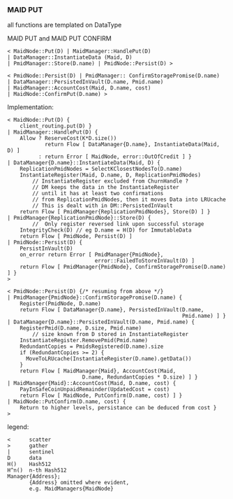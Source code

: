 ### MAID PUT
all functions are templated on DataType

MAID PUT and MAID PUT CONFIRM

    < MaidNode::Put(D) | MaidManager::HandlePut(D)
    | DataManager::InstantiateData (Maid, D)
    | PmidManager::Store(D.name) | PmidNode::Persist(D) >

    < PmidNode::Persist(D) | PmidManager:: ConfirmStoragePromise(D.name)
    | DataManager::PersistedInVault(D.name, Pmid.name)
    | MaidManager::AccountCost(Maid, D.name, cost)
    | MaidNode::ConfirmPut(D.name) >


Implementation:

    < MaidNode::Put(D) {
        client_routing.put(D) }
    | MaidManager::HandlePut(D) {
        Allow ? ReserveCost(K*D.size())
                return Flow [ DataManager{D.name}, InstantiateData(Maid, D) ]
              : return Error [ MaidNode, error::OutOfCredit ] }
    | DataManager{D.name}::InstantiateData(Maid, D) {
        ReplicationPmidNodes = SelectKClosestNodesTo(D.name)
        InstantiateRegister(Maid, D.name, D, ReplicationPmidNodes)
            // InstantiateRegister excluded from ChurnHandle ?
            // DM keeps the data in the InstantiateRegister
            // until it has at least two confirmations
            // from ReplicationPmidNodes, then it moves Data into LRUcache
            // This is dealt with in DM::PersistedInVault
        return Flow [ PmidManager{ReplicationPmidNodes}, Store(D) ] }
    | PmidManager{ReplicationPmidNode}::Store(D) {
            //  Only register reversed link upon successful storage
        IntegrityCheck(D) // eg D.name = H(D) for ImmutableData
        return Flow [ PmidNode, Persist(D) ]
    | PmidNode::Persist(D) {
        PersistInVault(D)
        on_error return Error [ PmidManager{PmidNode},
                                error::FailedToStoreInVault(D) ]
        return Flow [ PmidManager{PmidNode}, ConfirmStoragePromise(D.name) ] }
    >

    < PmidNode::Persist(D) {/* resuming from above */}
    | PmidManager{PmidNode}::ConfirmStoragePromise(D.name) {
        Register(PmidNode, D.name)
        return Flow [ DataManager{D.name}, PersistedInVault(D.name,
                                                            Pmid.name) ] }
    | DataManager{D.name}::PersistedInVault(D.name, Pmid.name) {
        RegisterPmid(D.name, D.size, Pmid.name)
            // size known from D stored in InstantiateRegister
        InstantiateRegister.RemovePmid(Pmid.name)
        RedundantCopies = PmidsRegistered(D.name).size
        if (RedundantCopies >= 2) {
          MoveToLRUcache(InstantiateRegister(D.name).getData())
        }
        return Flow [ MaidManager{Maid}, AccountCost(Maid,
                            D.name, RedundantCopies * D.size) ] }
    | MaidManager{Maid}::AccountCost(Maid, D.name, cost) {
        PayInSafeCoinUnpaidRemainder(UpdatedCost = cost)
        return Flow [ MaidNode, PutConfirm(D.name, cost) ] }
    | MaidNode::PutConfirm(D.name, cost) {
        Return to higher levels, persistance can be deduced from cost }
    >


legend:

    <      scatter
    >      gather
    |      sentinel
    D      data
    H()    Hash512
    H^n()  n-th Hash512
    Manager{Address};
           {Address} omitted where evident,
           e.g. MaidManagers{MaidNode}


